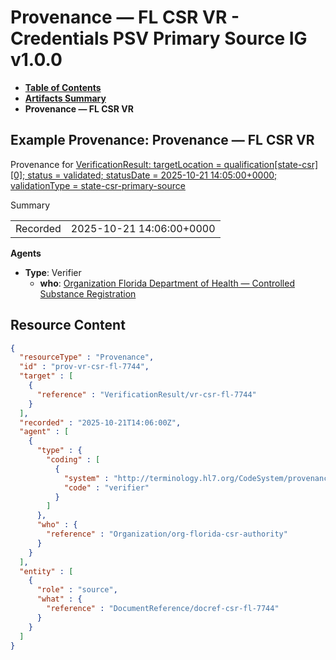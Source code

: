 # Provenance — FL CSR VR - Credentials PSV Primary Source IG v1.0.0

* [**Table of Contents**](toc.md)
* [**Artifacts Summary**](artifacts.md)
* **Provenance — FL CSR VR**

## Example Provenance: Provenance — FL CSR VR

Provenance for [VerificationResult: targetLocation = qualification[state-csr][0]; status = validated; statusDate = 2025-10-21 14:05:00+0000; validationType = state-csr-primary-source](VerificationResult-vr-csr-fl-7744.md)

Summary

| | |
| :--- | :--- |
| Recorded | 2025-10-21 14:06:00+0000 |

**Agents**

* **Type**: Verifier
  * **who**: [Organization Florida Department of Health — Controlled Substance Registration](Organization-org-florida-csr-authority.md)



## Resource Content

```json
{
  "resourceType" : "Provenance",
  "id" : "prov-vr-csr-fl-7744",
  "target" : [
    {
      "reference" : "VerificationResult/vr-csr-fl-7744"
    }
  ],
  "recorded" : "2025-10-21T14:06:00Z",
  "agent" : [
    {
      "type" : {
        "coding" : [
          {
            "system" : "http://terminology.hl7.org/CodeSystem/provenance-participant-type",
            "code" : "verifier"
          }
        ]
      },
      "who" : {
        "reference" : "Organization/org-florida-csr-authority"
      }
    }
  ],
  "entity" : [
    {
      "role" : "source",
      "what" : {
        "reference" : "DocumentReference/docref-csr-fl-7744"
      }
    }
  ]
}

```

